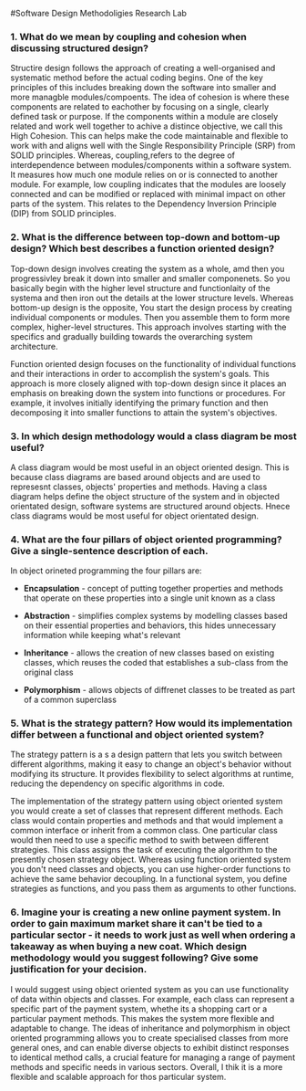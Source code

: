 #Software Design Methodoligies Research Lab

### 1. What do we mean by coupling and cohesion when discussing structured design?

Structire design follows the approach of creating a well-organised and systematic method before the actual coding begins. One of the key principles of this includes breaking down the software into smaller and more managble modules/compoents. The idea of cohesion is where these components are related to eachother by focusing on a single, clearly defined task or purpose. If the components within a module are closely related and work well together to achive a distince objective, 
we call this High Cohesion. This can helps make the code maintainable and flexible to work with and aligns well with the Single Responsibility Principle (SRP) from SOLID principles. Whereas, coupling,refers to the degree of interdependence between modules/components within a software system. It measures how much one module relies on or is connected to another module. For example, low coupling indicates that the modules are loosely connected and can be modified or replaced with minimal impact on other parts of the system. This relates to the Dependency Inversion Principle (DIP) from SOLID principles.

### 2. What is the difference between top-down and bottom-up design? Which best describes a function oriented design?

Top-down design involves creating the system as a whole, amd then you progressivley break it down into smaller and smaller componenets. So you basically begin with the higher level structure and functionlaity of the systema and then iron out the details at the lower structure levels. Whereas bottom-up design is the opposite, You start the design process by creating individual components or modules. Then you assemble them to form more complex, higher-level structures. This approach involves starting with the specifics and gradually building towards the overarching system architecture. 

Function oriented design focuses on the functionality of individual functions and their interactions in order to accomplish the system's goals. This approach is more closely aligned with top-down design since it places an emphasis on breaking down the system into functions or procedures. For example, it involves initially identifying the primary function and then decomposing it into smaller functions to attain the system's objectives.

### 3. In which design methodology would a class diagram be most useful?

A class diagram would be most useful in an object oriented design. This is because class diagrams are based around objects and are used to represesnt classes, objects' properties and methods. Having a class diagram helps define the object structure of the system and in objected orientated design, software systems are structured around objects. Hnece class diagrams would be most useful for object orientated design.

### 4. What are the four pillars of object oriented programming? Give a single-sentence description of each.

In object orineted programming the four pillars are:

* **Encapsulation** - concept of putting together properties and methods that operate on these properties into a single unit known as a class

* **Abstraction** - simplifies complex systems by modelling classes based on their essential properties and behaviors, this hides unnecessary information while keeping what's relevant

* **Inheritance** - allows the creation of new classes based on existing classes, which reuses the coded that establishes a sub-class from the original class

* **Polymorphism** - allows objects of diffrenet classes to be treated as part of a common superclass

### 5. What is the strategy pattern? How would its implementation differ between a functional and object oriented system?


The strategy pattern is a s a design pattern that lets you switch between different algorithms, making it easy to change an object's behavior without modifying its structure. It provides flexibility to select algorithms at runtime, reducing the dependency on specific algorithms in code. 

The implementation of the strategy pattern using object oriented system you would create a set of classes that represent different methods. Each class would contain properties and methods and that would implement a common interface or inherit from a common class. One particular class would then need to use a specific method to swith between different strategies. This class assigns the task of executing the algorithm to the presently chosen strategy object. Whereas using function oriented system you don't need classes and objects, you can use higher-order functions to achieve the same behavior decoupling. In a functional system, you define strategies as functions, and you pass them as arguments to other functions. 


### 6. Imagine your is creating a new online payment system. In order to gain maximum market share it can't be tied to a particular sector - it needs to work just as well when ordering a takeaway as when buying a new coat. Which design methodology would you suggest following? Give some justification for your decision.

I would suggest using object oriented system as you can use functionality of data within objects and classes. For example, each class can represent a specific part of the payment system, whethe its a shopping cart or a particular payment methods. This makes the system more flexible and adaptable to change. The ideas of inheritance and polymorphism in object oriented programming allows you to create specialised classes from more general ones, and can enable diverse objects to exhibit distinct responses to identical method calls, a crucial feature for managing a range of payment methods and specific needs in various sectors. Overall, I thik it is a more flexible and scalable approach for thos particular system.













































